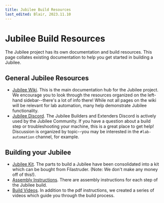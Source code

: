 ```yaml
---
title: Jubilee Build Resources
last_edited: Blair, 2023.11.10
---
```


# Jubilee Build Resources

The Jubilee project has its own documentation and build resources. This page collates existing documentation to help you get started in building a Jubilee.

## General Jubilee Resources

- [Jubilee Wiki](https://jubilee3d.com/index.php?title=Main_Page). This is the main documentation hub for the Jubilee project. We encourage you to look through the resources organized on the left-hand sidebar--there's a lot of info there! While not all pages on the wiki will be relevant for lab automation, many help demonstrate Jubilee functionality.
- [Jubilee Discord](https://discord.gg/jubilee). The Jubilee Builders and Extenders Discord is actively used by the Jubilee Community. If you have a question about a build step or troubleshooting your machine, this is a great place to get help! Discussion is organized by topic--you may be interested in the `#lab-automation` channel, for example.

## Building your Jubilee

- [Jubilee Kit](https://www.filastruder.com/collections/jubilee/products/jubilee-motion-platform-kit). The parts to build a Jubilee have been consolidated into a kit which can be bought from Filastruder. (Note: We don't make any money off of this!).
- [Assembly Instructions](https://jubilee3d.com/index.php?title=Assembly_Instructions). There are assembly instructions for each step of the Jubilee build.
- [Build Videos](https://www.youtube.com/watch?v=8JUbr9aU8eQ). In addition to the pdf instructions, we created a series of videos which guide you through the build process.
